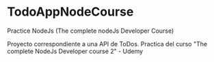# TodoAppNodeCourse
Practice NodeJs (The complete nodeJs Developer Course)

Proyecto correspondiente a una API de ToDos. Practica del curso "The complete NodeJs Developer course 2" - Udemy
